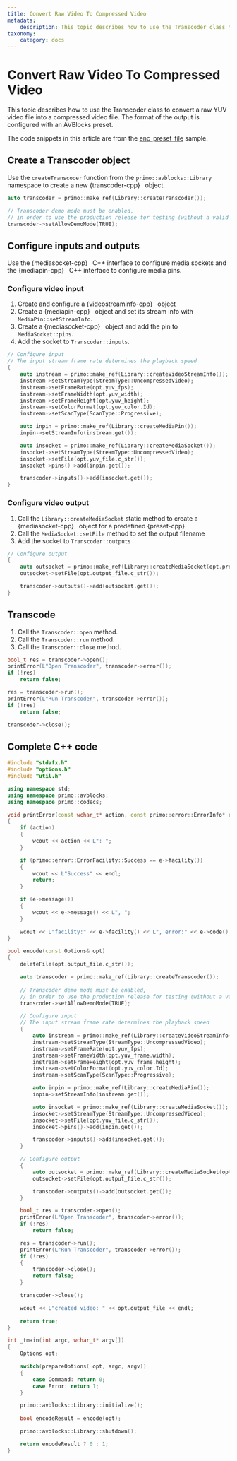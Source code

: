 ```yaml
---
title: Convert Raw Video To Compressed Video
metadata:
    description: This topic describes how to use the Transcoder class to convert a raw YUV video file into a compressed video file. The format of the output is configured with an AVBlocks preset.
taxonomy:
    category: docs
---
```


# Convert Raw Video To Compressed Video

This topic describes how to use the Transcoder class to convert a raw YUV video file into a compressed video file. The format of the output is configured with an AVBlocks preset.

The code snippets in this article are from the [enc_preset_file](https://github.com/avblocks/avblocks-cpp/tree/main/samples/windows/enc_preset_file) sample. 

## Create a Transcoder object

Use the `createTranscoder` function from the `primo::avblocks::Library` namespace to create a new {transcoder-cpp}` ` object. 

``` cpp
auto transcoder = primo::make_ref(Library::createTranscoder());

// Transcoder demo mode must be enabled, 
// in order to use the production release for testing (without a valid license)
transcoder->setAllowDemoMode(TRUE);
```

## Configure inputs and outputs

Use the {mediasocket-cpp}` ` C++ interface to configure media sockets and the {mediapin-cpp}` ` C++ interface to configure media pins.

### Configure video input

1. Create and configure a {videostreaminfo-cpp}` ` object
2. Create a {mediapin-cpp}` ` object and set its stream info with `MediaPin::setStreamInfo`.
3. Create a {mediasocket-cpp}` ` object and add the pin to `MediaSocket::pins`.
4. Add the socket to `Transcoder::inputs`.

<!-- end of list -->

``` cpp
// Configure input
// The input stream frame rate determines the playback speed
{
    auto instream = primo::make_ref(Library::createVideoStreamInfo());
    instream->setStreamType(StreamType::UncompressedVideo);
    instream->setFrameRate(opt.yuv_fps);
    instream->setFrameWidth(opt.yuv_width);
    instream->setFrameHeight(opt.yuv_height);
    instream->setColorFormat(opt.yuv_color.Id);
    instream->setScanType(ScanType::Progressive);

    auto inpin = primo::make_ref(Library::createMediaPin());
    inpin->setStreamInfo(instream.get());

    auto insocket = primo::make_ref(Library::createMediaSocket());
    insocket->setStreamType(StreamType::UncompressedVideo);
    insocket->setFile(opt.yuv_file.c_str());
    insocket->pins()->add(inpin.get());

    transcoder->inputs()->add(insocket.get());
}
```
    
### Configure video output

1. Call the `Library::createMediaSocket` static method to create a {mediasocket-cpp}` ` object for a predefined {preset-cpp}` `
2. Call the `MediaSocket::setFile` method to set the output filename
3. Add the socket to `Transcoder::outputs`

<!-- end of list -->

``` cpp
// Configure output
{
    auto outsocket = primo::make_ref(Library::createMediaSocket(opt.preset.name));
    outsocket->setFile(opt.output_file.c_str());

    transcoder->outputs()->add(outsocket.get());
}
```

## Transcode

1. Call the `Transcoder::open` method.
2. Call the `Transcoder::run` method.
3. Call the `Transcoder::close` method.

<!-- end of list -->

``` cpp
bool_t res = transcoder->open();
printError(L"Open Transcoder", transcoder->error());
if (!res)
    return false;

res = transcoder->run();
printError(L"Run Transcoder", transcoder->error());
if (!res)
    return false;

transcoder->close();
```

## Complete C++ code

``` cpp
#include "stdafx.h"
#include "options.h"
#include "util.h"

using namespace std;
using namespace primo::avblocks;
using namespace primo::codecs;

void printError(const wchar_t* action, const primo::error::ErrorInfo* e)
{
    if (action)
    {
        wcout << action << L": ";
    }

    if (primo::error::ErrorFacility::Success == e->facility())
    {
        wcout << L"Success" << endl;
        return;
    }

    if (e->message())
    {
        wcout << e->message() << L", ";
    }

    wcout << L"facility:" << e->facility() << L", error:" << e->code() << endl;
}

bool encode(const Options& opt)
{
    deleteFile(opt.output_file.c_str());

    auto transcoder = primo::make_ref(Library::createTranscoder());
    
    // Transcoder demo mode must be enabled, 
    // in order to use the production release for testing (without a valid license)
    transcoder->setAllowDemoMode(TRUE);

    // Configure input
    // The input stream frame rate determines the playback speed
    {
        auto instream = primo::make_ref(Library::createVideoStreamInfo());
        instream->setStreamType(StreamType::UncompressedVideo);
        instream->setFrameRate(opt.yuv_fps);
        instream->setFrameWidth(opt.yuv_frame.width);
        instream->setFrameHeight(opt.yuv_frame.height);
        instream->setColorFormat(opt.yuv_color.Id);
        instream->setScanType(ScanType::Progressive);

        auto inpin = primo::make_ref(Library::createMediaPin());
        inpin->setStreamInfo(instream.get());

        auto insocket = primo::make_ref(Library::createMediaSocket());
        insocket->setStreamType(StreamType::UncompressedVideo);
        insocket->setFile(opt.yuv_file.c_str());
        insocket->pins()->add(inpin.get());

        transcoder->inputs()->add(insocket.get());
    }

    // Configure output
    {
        auto outsocket = primo::make_ref(Library::createMediaSocket(opt.preset.name));
        outsocket->setFile(opt.output_file.c_str());

        transcoder->outputs()->add(outsocket.get());
    }

    bool_t res = transcoder->open();
    printError(L"Open Transcoder", transcoder->error());
    if (!res)
        return false;

    res = transcoder->run();
    printError(L"Run Transcoder", transcoder->error());
    if (!res)
    {
        transcoder->close();
        return false;
    }

    transcoder->close();

    wcout << L"created video: " << opt.output_file << endl;
    
    return true;
}

int _tmain(int argc, wchar_t* argv[])
{
    Options opt;

    switch(prepareOptions( opt, argc, argv))
    {
        case Command: return 0;
        case Error: return 1;
    }

    primo::avblocks::Library::initialize();
    
    bool encodeResult = encode(opt);

    primo::avblocks::Library::shutdown();

    return encodeResult ? 0 : 1;
}
```

